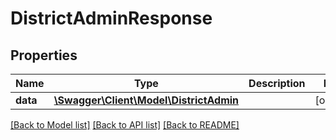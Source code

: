 # DistrictAdminResponse

## Properties
Name | Type | Description | Notes
------------ | ------------- | ------------- | -------------
**data** | [**\Swagger\Client\Model\DistrictAdmin**](DistrictAdmin.md) |  | [optional] 

[[Back to Model list]](../../README.md#documentation-for-models) [[Back to API list]](../../README.md#documentation-for-api-endpoints) [[Back to README]](../../README.md)

